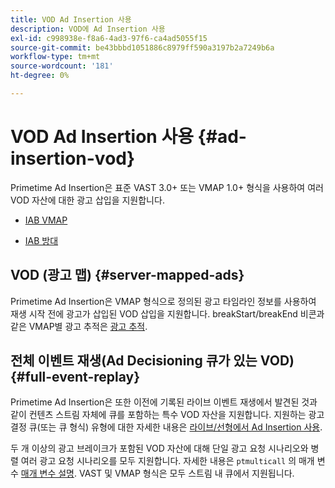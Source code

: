 ```yaml
---
title: VOD Ad Insertion 사용
description: VOD에 Ad Insertion 사용
exl-id: c998938e-f8a6-4ad3-97f6-ca4ad5055f15
source-git-commit: be43bbbd1051886c8979ff590a3197b2a7249b6a
workflow-type: tm+mt
source-wordcount: '181'
ht-degree: 0%

---
```


# VOD Ad Insertion 사용 {#ad-insertion-vod}

Primetime Ad Insertion은 표준 VAST 3.0+ 또는 VMAP 1.0+ 형식을 사용하여 여러 VOD 자산에 대한 광고 삽입을 지원합니다.

* [IAB VMAP](https://www.iab.com/wp-content/uploads/2015/06/VMAPv1_0.pdf)

* [IAB 방대](https://www.iab.com/wp-content/uploads/2015/06/VASTv3_0.pdf)

## VOD (광고 맵) {#server-mapped-ads}

Primetime Ad Insertion은 VMAP 형식으로 정의된 광고 타임라인 정보를 사용하여 재생 시작 전에 광고가 삽입된 VOD 삽입을 지원합니다.  breakStart/breakEnd 비콘과 같은 VMAP별 광고 추적은 [광고 추적](set-up-ad-tracking.md).

## 전체 이벤트 재생(Ad Decisioning 큐가 있는 VOD) {#full-event-replay}

Primetime Ad Insertion은 또한 이전에 기록된 라이브 이벤트 재생에서 발견된 것과 같이 컨텐츠 스트림 자체에 큐를 포함하는 특수 VOD 자산을 지원합니다. 지원하는 광고 결정 큐(또는 큐 형식) 유형에 대한 자세한 내용은 [라이브/선형에서 Ad Insertion 사용](ad-insertion-live-linear-stream.md).

두 개 이상의 광고 브레이크가 포함된 VOD 자산에 대해 단일 광고 요청 시나리오와 병렬 여러 광고 요청 시나리오를 모두 지원합니다. 자세한 내용은 `ptmulticall` 의 매개 변수 [매개 변수 설명](/help/primetime-ad-insertion/technical-reference/bootstrap-api.md). VAST 및 VMAP 형식은 모두 스트림 내 큐에서 지원됩니다.
